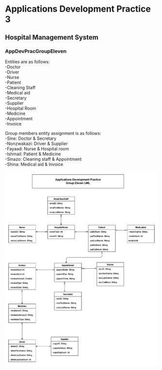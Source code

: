# Applications Development Practice 3
## Hospital Management System
### AppDevPracGroupEleven 

Entities are as follows: <br>
-Doctor <br>
-Driver <br>
-Nurse <br>
-Patient <br>
-Cleaning Staff <br>
-Medical aid <br>
-Secretary <br>
-Supplier <br>
-Hospital Room <br>
-Medicine <br>
-Appointment <br>
-Invoice <br>

Group members entity assignment is as follows: <br>
-Sine: Doctor & Secretary <br>
-Nonzwakazi: Driver & Supplier <br>
-Fayaad: Nurse & Hospital room <br>
-Ishmail: Patient & Medicine <br>
-Sinazo: Cleaning staff & Appointment <br>
-Shina: Medical aid & Invoice

![](uml/umlDiagram.png)